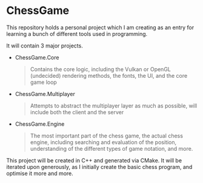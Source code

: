 # ChessGame

This repository holds a personal project which I am creating as an entry for learning a bunch of different tools used in programming.

It will contain 3 major projects.

* ChessGame.Core  
    >Contains the core logic, including the Vulkan or OpenGL (undecided) rendering methods, the fonts, the UI, and the core game loop
* ChessGame.Multiplayer
    >Attempts to abstract the multiplayer layer as much as possible, will include both the client and the server 
* ChessGame.Engine
    >The most important part of the chess game, the actual chess engine, including searching and evaluation of the position, understanding of the different types of game notation, and more.


This project will be created in C++ and generated via CMake. It will be iterated upon generously, as I initially create the basic chess program, and optimise it more and more.
